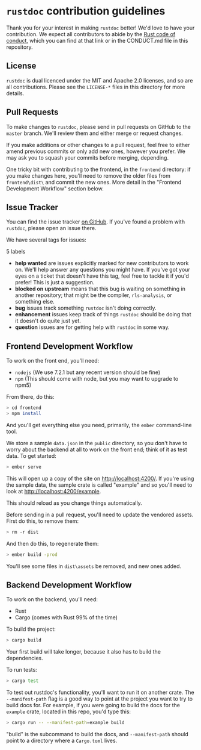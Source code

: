 # `rustdoc` contribution guidelines

Thank you for your interest in making `rustdoc` better! We'd love to have your
contribution. We expect all contributors to abide by the [Rust code of
conduct](https://www.rust-lang.org/en-US/conduct.html), which you can find at
that link or in the CONDUCT.md file in this repository.

## License

`rustdoc` is dual licenced under the MIT and Apache 2.0 licenses, and so are all
contributions. Please see the `LICENSE-*` files in this directory for more
details.

## Pull Requests

To make changes to `rustdoc`, please send in pull requests on GitHub to the `master`
branch. We'll review them and either merge or request changes.

If you make additions or other changes to a pull request, feel free to either amend
previous commits or only add new ones, however you prefer. We may ask you to squash
your commits before merging, depending.

One tricky bit with contributing to the frontend, in the `frontend` directory:
if you make changes here, you'll need to remove the older files from
`frontend\dist\` and commit the new ones. More detail in the "Frontend
Development Workflow" section below.

## Issue Tracker

You can find the issue tracker [on
GitHub](https://github.com/steveklabnik/rustdoc/issues). If you've found a problem with
`rustdoc`, please open an issue there.

We have several tags for issues:

 5 labels

* **help wanted** are issues explicitly marked for new contributors to work on. We'll help
  answer any questions you might have. If you've got your eyes on a ticket that doesn't have this tag, feel free to tackle it if you'd prefer! This is just a suggestion.
* **blocked on upstream** means that this bug is waiting on something in another
  repository; that might be the compiler, `rls-analysis`, or something else.
* **bug** issues track something `rustdoc` isn't doing correctly.
* **enhancement** issues keep track of things `rustdoc` should be doing that it doesn't do
  quite just yet.
* **question** issues are for getting help with `rustdoc` in some way.

## Frontend Development Workflow

To work on the front end, you'll need:

* `nodejs` (We use 7.2.1 but any recent version should be fine)
* `npm` (This should come with node, but you may want to upgrade to npm5)

From there, do this:

```bash
> cd frontend
> npm install
```

And you'll get everything else you need, primarily, the `ember` command-line
tool.

We store a sample `data.json` in the `public` directory, so you don't have to worry
about the backend at all to work on the front end; think of it as test data. To
get started:

```bash
> ember serve
```

This will open up a copy of the site on [http://localhost:4200/](http://localhost:4200/).
If you're using the sample data, the sample crate is called "example" and so you'll need
to look at [http://localhost:4200/example](http://localhost:4200/example).

This should reload as you change things automatically.

Before sending in a pull request, you'll need to update the vendored assets. First do
this, to remove them:

```bash
> rm -r dist
```

And then do this, to regenerate them:

```bash
> ember build -prod
```

You'll see some files in `dist\assets` be removed, and new ones added.

## Backend Development Workflow

To work on the backend, you'll need:

* Rust
* Cargo (comes with Rust 99% of the time)

To build the project:

```bash
> cargo build
```

Your first build will take longer, because it also has to build the
dependencies.

To run tests:

```bash
> cargo test
```

To test out rustdoc's functionality, you'll want to run it on another crate.
The `--manifest-path` flag is a good way to point at the project you want to
try to build docs for. For example, if you were going to build the docs for
the `example` crate, located in this repo, you'd type this:

```bash
> cargo run -- --manifest-path=example build
```

"build" is the subcommand to build the docs, and `--manifest-path` should point
to a directory where a `Cargo.toml` lives.